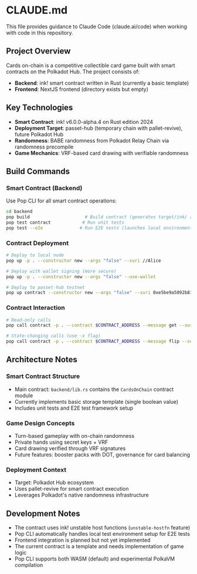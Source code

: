 # CLAUDE.md

This file provides guidance to Claude Code (claude.ai/code) when working with code in this repository.

## Project Overview

Cards on-chain is a competitive collectible card game built with smart contracts on the Polkadot Hub. The project consists of:

- **Backend**: ink! smart contract written in Rust (currently a basic template)
- **Frontend**: NextJS frontend (directory exists but empty)

## Key Technologies

- **Smart Contract**: ink! v6.0.0-alpha.4 on Rust edition 2024
- **Deployment Target**: passet-hub (temporary chain with pallet-revive), future Polkadot Hub
- **Randomness**: BABE randomness from Polkadot Relay Chain via randomness precompile
- **Game Mechanics**: VRF-based card drawing with verifiable randomness

## Build Commands

### Smart Contract (Backend)
Use Pop CLI for all smart contract operations:

```bash
cd backend
pop build                     # Build contract (generates target/ink/ artifacts)
pop test contract            # Run unit tests
pop test --e2e              # Run E2E tests (launches local environment automatically)
```

### Contract Deployment
```bash
# Deploy to local node
pop up -p . --constructor new --args "false" --suri //Alice

# Deploy with wallet signing (more secure)
pop up -p . --constructor new --args "false" --use-wallet

# Deploy to passet-hub testnet
pop up contract --constructor new --args "false" --suri 0xe5be9a5092b81bca64be81d212e7f2f9eba183bb7a90954f7b76361f6edb5c0a --url wss://testnet-passet-hub.polkadot.io
```

### Contract Interaction
```bash
# Read-only calls
pop call contract -p . --contract $CONTRACT_ADDRESS --message get --suri //Alice

# State-changing calls (use -x flag)
pop call contract -p . --contract $CONTRACT_ADDRESS --message flip --suri //Alice -x
```

## Architecture Notes

### Smart Contract Structure
- Main contract: `backend/lib.rs` contains the `CardsOnChain` contract module
- Currently implements basic storage template (single boolean value)
- Includes unit tests and E2E test framework setup

### Game Design Concepts
- Turn-based gameplay with on-chain randomness
- Private hands using secret keys + VRF
- Card drawing verified through VRF signatures
- Future features: booster packs with DOT, governance for card balancing

### Deployment Context
- Target: Polkadot Hub ecosystem
- Uses pallet-revive for smart contract execution
- Leverages Polkadot's native randomness infrastructure

## Development Notes

- The contract uses ink! unstable host functions (`unstable-hostfn` feature)
- Pop CLI automatically handles local test environment setup for E2E tests
- Frontend integration is planned but not yet implemented
- The current contract is a template and needs implementation of game logic
- Pop CLI supports both WASM (default) and experimental PolkaVM compilation